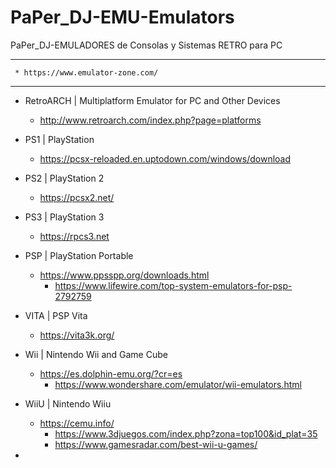 # PaPer_DJ-EMU-Emulators
PaPer_DJ-EMULADORES de Consolas y Sistemas RETRO para PC

------------------------------------------------------------

     * https://www.emulator-zone.com/

------------------------------------------------------------

* RetroARCH | Multiplatform Emulator for PC and Other Devices
  - http://www.retroarch.com/index.php?page=platforms


* PS1 | PlayStation
  - https://pcsx-reloaded.en.uptodown.com/windows/download


* PS2 | PlayStation 2
  - https://pcsx2.net/


* PS3 | PlayStation 3
  - https://rpcs3.net


* PSP | PlayStation Portable 
  - https://www.ppsspp.org/downloads.html
    * https://www.lifewire.com/top-system-emulators-for-psp-2792759


* VITA | PSP Vita 
  - https://vita3k.org/
 

* Wii | Nintendo Wii and Game Cube
  - https://es.dolphin-emu.org/?cr=es
    * https://www.wondershare.com/emulator/wii-emulators.html

* WiiU | Nintendo Wiiu
  - https://cemu.info/
    * https://www.3djuegos.com/index.php?zona=top100&id_plat=35
    * https://www.gamesradar.com/best-wii-u-games/
    
* 
